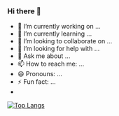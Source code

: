### Hi there 👋


- 🔭 I’m currently working on ...
- 🌱 I’m currently learning ...
- 👯 I’m looking to collaborate on ...
- 🤔 I’m looking for help with ...
- 💬 Ask me about ...
- 📫 How to reach me: ...
- 😄 Pronouns: ...
- ⚡ Fun fact: ...
- 
[![Top Langs](https://github-readme-stats.vercel.app/api/top-langs/?username=GhazwaAlSaffaf&layout=compact)](https://github-readme-stats.vercel.app/api/top-langs/?username=GhazwaAlSaffaf&layout=compact&langs_count=10) 

